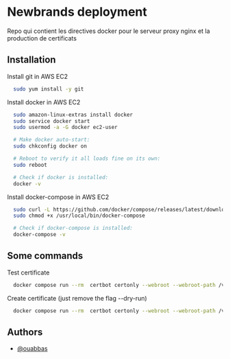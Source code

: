 
# Newbrands deployment

Repo qui contient les directives docker pour le serveur proxy nginx et la production de certificats

## Installation

Install git in AWS EC2

```bash
  sudo yum install -y git
```
    
Install docker in AWS EC2

```bash
  sudo amazon-linux-extras install docker
  sudo service docker start
  sudo usermod -a -G docker ec2-user

  # Make docker auto-start:
  sudo chkconfig docker on

  # Reboot to verify it all loads fine on its own:
  sudo reboot

  # Check if docker is installed:
  docker -v
```
    
Install docker-compose in AWS EC2

```bash
  sudo curl -L https://github.com/docker/compose/releases/latest/download/docker-compose-$(uname -s)-$(uname -m) -o /usr/local/bin/docker-compose
  sudo chmod +x /usr/local/bin/docker-compose

  # Check if docker-compose is installed:
  docker-compose -v
```

## Some commands

Test certificate

```bash
  docker compose run --rm  certbot certonly --webroot --webroot-path /var/www/certbot/ --dry-run -d server.newbrands.fr
```

Create certificate (just remove the flag --dry-run)

```bash
  docker compose run --rm  certbot certonly --webroot --webroot-path /var/www/certbot/ -d server.newbrands.fr
```

## Authors

- [@ouabbas](https://www.github.com/ouabbas)
